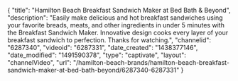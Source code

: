 {
    "title": "Hamilton Beach Breakfast Sandwich Maker at Bed Bath & Beyond",
    "description": "Easily make delicious and hot breakfast sandwiches using your favorite breads, meats, and other ingredients in under 5 minutes with the Breakfast Sandwich Maker. Innovative design cooks every layer of your breakfast sandwich to perfection. Thanks for watching.",
    "channelid": "6287340",
    "videoid": "6287331",
    "date_created": "1438377146",
    "date_modified": "1491590378",
    "type": "captivate",
    "layout": "channelVideo",
    "url": "\/hamilton-beach-brands\/hamilton-beach-breakfast-sandwich-maker-at-bed-bath-beyond\/6287340-6287331"
}